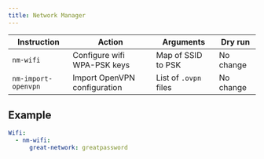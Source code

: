 ```yaml
---
title: Network Manager
---
```


| Instruction         | Action                       | Arguments             | Dry run   |
| ------------------- | ---------------------------- | --------------------- | --------- |
| `nm-wifi`           | Configure wifi WPA-PSK keys  | Map of SSID to PSK    | No change |
| `nm-import-openvpn` | Import OpenVPN configuration | List of `.ovpn` files | No change |

## Example

```yaml
Wifi:
  - nm-wifi:
      great-network: greatpassword
```

